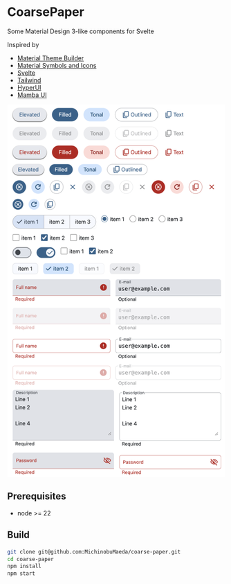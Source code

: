 # CoarsePaper

Some Material Design 3-like components for Svelte

Inspired by

- [Material Theme Builder](https://material-foundation.github.io/material-theme-builder/)
- [Material Symbols and Icons](https://fonts.google.com/icons)
- [Svelte](https://svelte.dev/)
- [Tailwind](https://tailwindcss.com/)
- [HyperUI](https://www.hyperui.dev/)
- [Mamba UI](https://mambaui.com/)

![samples](coarse-paper-sample.png)

## Prerequisites

- node >= 22

## Build

```bash
git clone git@github.com:MichinobuMaeda/coarse-paper.git
cd coarse-paper
npm install
npm start
```
